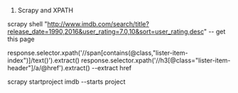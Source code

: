 1. Scrapy and XPATH

scrapy shell "http://www.imdb.com/search/title?release_date=1990,2016&user_rating=7.0,10&sort=user_rating,desc"
-- get this page

response.selector.xpath('//span[contains(@class,"lister-item-index")]/text()').extract()
response.selector.xpath('//h3[@class="lister-item-header"]/a/@href').extract()
--extract href 

scrapy startproject imdb
--starts project
